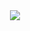 <div align="center">
  <img src="https://user-images.githubusercontent.com/30378184/117861710-a5642700-b289-11eb-803f-0b36d9a89143.jpg">
</div>

